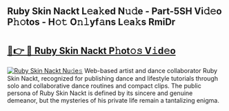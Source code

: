 ## Ruby Skin Nackt L𝚎a𝚔ed N𝚞𝚍e - Part-5SH Vi𝚍𝚎o P𝚑𝚘tos - H𝚘𝚝 O𝚗𝚕yf𝚊ns L𝚎a𝚔s RmiDr

# <h2><a href="http://kf99g6d.oniu.top/?m=Ruby+Skin+Nackt">🔗👉 🔴 Ruby Skin Nackt P𝚑ot𝚘𝚜 V𝚒d𝚎o</a></h2>

[![Ruby Skin Nackt Nu𝚍e𝚜](https://i.imgur.com/0qMVB7G.gif)](http://kf99g6d.oniu.top/?m=Ruby+Skin+Nackt)
Web-based artist and dance collaborator Ruby Skin Nackt, recognized for publishing dance and lifestyle tutorials through solo and collaborative dance routines and compact clips. The public persona of Ruby Skin Nackt is defined by its sincere and genuine demeanor, but the mysteries of his private life remain a tantalizing enigma.  
